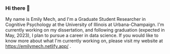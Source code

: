 ### Hi there 👋

My name is Emily Mech, and I'm a Graduate Student Researcher in Cognitive Psychology at the University of Illinois at Urbana-Champaign. I'm currently working on my dissertation, and following graduation (expected in May, 2023), I plan to pursue a career in data science. If you would like to know more about what I'm currently working on, please visit my website at https://emilymech.netlify.app/ . 
